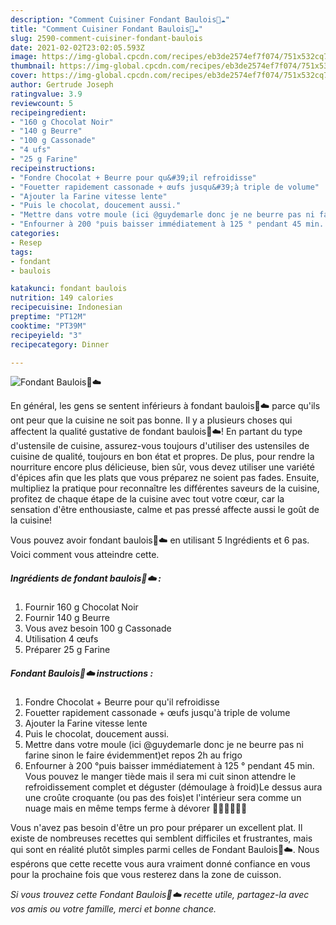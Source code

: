 ```yaml
---
description: "Comment Cuisiner Fondant Baulois🍫☁️"
title: "Comment Cuisiner Fondant Baulois🍫☁️"
slug: 2590-comment-cuisiner-fondant-baulois
date: 2021-02-02T23:02:05.593Z
image: https://img-global.cpcdn.com/recipes/eb3de2574ef7f074/751x532cq70/fondant-baulois🍫☁️-photo-principale-de-la-recette.jpg
thumbnail: https://img-global.cpcdn.com/recipes/eb3de2574ef7f074/751x532cq70/fondant-baulois🍫☁️-photo-principale-de-la-recette.jpg
cover: https://img-global.cpcdn.com/recipes/eb3de2574ef7f074/751x532cq70/fondant-baulois🍫☁️-photo-principale-de-la-recette.jpg
author: Gertrude Joseph
ratingvalue: 3.9
reviewcount: 5
recipeingredient:
- "160 g Chocolat Noir"
- "140 g Beurre"
- "100 g Cassonade"
- "4 ufs"
- "25 g Farine"
recipeinstructions:
- "Fondre Chocolat + Beurre pour qu&#39;il refroidisse"
- "Fouetter rapidement cassonade + œufs jusqu&#39;à triple de volume"
- "Ajouter la Farine vitesse lente"
- "Puis le chocolat, doucement aussi."
- "Mettre dans votre moule (ici @guydemarle donc je ne beurre pas ni farine sinon le faire évidemment)et repos 2h au frigo"
- "Enfourner à 200 °puis baisser immédiatement à 125 ° pendant 45 min. Vous pouvez le manger tiède mais il sera mi cuit sinon attendre le refroidissement complet et déguster (démoulage à froid)Le dessus aura une croûte croquante (ou pas des fois)et l&#39;intérieur sera comme un nuage mais en même temps ferme à dévorer 🤤🤤🤤🤤🤤🤤"
categories:
- Resep
tags:
- fondant
- baulois

katakunci: fondant baulois 
nutrition: 149 calories
recipecuisine: Indonesian
preptime: "PT12M"
cooktime: "PT39M"
recipeyield: "3"
recipecategory: Dinner

---
```



![Fondant Baulois🍫☁️](https://img-global.cpcdn.com/recipes/eb3de2574ef7f074/751x532cq70/fondant-baulois🍫☁️-photo-principale-de-la-recette.jpg)

En général, les gens se sentent inférieurs à fondant baulois🍫☁️ parce qu'ils ont peur que la cuisine ne soit pas bonne. Il y a plusieurs choses qui affectent la qualité gustative de fondant baulois🍫☁️! En partant du type d'ustensile de cuisine, assurez-vous toujours d'utiliser des ustensiles de cuisine de qualité, toujours en bon état et propres. De plus, pour rendre la nourriture encore plus délicieuse, bien sûr, vous devez utiliser une variété d'épices afin que les plats que vous préparez ne soient pas fades. Ensuite, multipliez la pratique pour reconnaître les différentes saveurs de la cuisine, profitez de chaque étape de la cuisine avec tout votre cœur, car la sensation d'être enthousiaste, calme et pas pressé affecte aussi le goût de la cuisine!

<!--inarticleads1-->

Vous pouvez avoir fondant baulois🍫☁️ en utilisant 5 Ingrédients et 6 pas. Voici comment vous atteindre cette.

##### Ingrédients de fondant baulois🍫☁️ :

1. Fournir 160 g Chocolat Noir
1. Fournir 140 g Beurre
1. Vous avez besoin 100 g Cassonade
1. Utilisation 4 œufs
1. Préparer 25 g Farine




<!--inarticleads2-->

##### Fondant Baulois🍫☁️ instructions :

1. Fondre Chocolat + Beurre pour qu&#39;il refroidisse
1. Fouetter rapidement cassonade + œufs jusqu&#39;à triple de volume
1. Ajouter la Farine vitesse lente
1. Puis le chocolat, doucement aussi.
1. Mettre dans votre moule (ici @guydemarle donc je ne beurre pas ni farine sinon le faire évidemment)et repos 2h au frigo
1. Enfourner à 200 °puis baisser immédiatement à 125 ° pendant 45 min. Vous pouvez le manger tiède mais il sera mi cuit sinon attendre le refroidissement complet et déguster (démoulage à froid)Le dessus aura une croûte croquante (ou pas des fois)et l&#39;intérieur sera comme un nuage mais en même temps ferme à dévorer 🤤🤤🤤🤤🤤🤤




<!--inarticleads1-->

<p>
Vous n'avez pas besoin d'être un pro pour préparer un excellent plat. Il existe de nombreuses recettes qui semblent difficiles et frustrantes, mais qui sont en réalité plutôt simples parmi celles de Fondant Baulois🍫☁️. Nous espérons que cette recette vous aura vraiment donné confiance en vous pour la prochaine fois que vous resterez dans la zone de cuisson.
</p>

<p>
<i>Si vous trouvez cette Fondant Baulois🍫☁️ recette utile, partagez-la avec vos amis ou votre famille, merci et bonne chance.</i>
</p>
